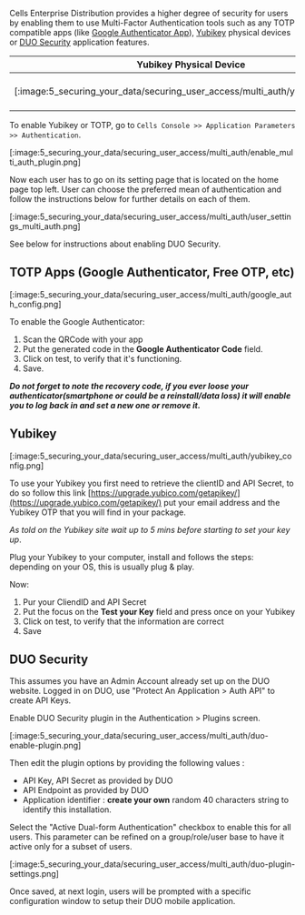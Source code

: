 Cells Enterprise Distribution provides a higher degree of security for users by enabling them to use Multi-Factor Authentication tools such as any TOTP compatible apps (like [Google Authenticator App](https://en.wikipedia.org/wiki/Google_Authenticator)), [Yubikey](https://www.yubico.com/) physical devices or [DUO Security](https://duo.com) application features.

| Yubikey Physical Device                                     | Google Auth / TOTP-compatible apps                                    |  Duo Security Push                            |
| ------------------------------------------------------------------------------ | ------------------------------------------------------------------------------------------------- |-----|
| <center>[:image:5_securing_your_data/securing_user_access/multi_auth/yubikey_logo.png]</center> | <center>[:image-popup:5_securing_your_data/securing_user_access/multi_auth/google_authenticator_logo.png]</center> | <center>[:image-popup:5_securing_your_data/securing_user_access/multi_auth/duo-logo.png]</center>| 


To enable Yubikey or TOTP, go to `Cells Console >> Application Parameters >> Authentication`.

[:image:5_securing_your_data/securing_user_access/multi_auth/enable_multi_auth_plugin.png]

Now each user has to go on its setting page that is located on the home page top left. User can choose the preferred mean of authentication and follow the instructions below for further details on each of them.

[:image:5_securing_your_data/securing_user_access/multi_auth/user_settings_multi_auth.png]

See below for instructions about enabling DUO Security.

## TOTP Apps (Google Authenticator, Free OTP, etc)

[:image:5_securing_your_data/securing_user_access/multi_auth/google_auth_config.png]

To enable the Google Authenticator:

1. Scan the QRCode with your app
2. Put the generated code in the **Google Authenticator Code** field.
3. Click on test, to verify that it's functioning.
4. Save.

*__Do not forget to note the recovery code, if you ever loose your authenticator(smartphone or could be a reinstall/data loss) it will enable you to log back in and set a new one or remove it.__*

## Yubikey

[:image:5_securing_your_data/securing_user_access/multi_auth/yubikey_config.png]

To use your Yubikey you first need to retrieve the clientID and API Secret, to do so follow this link
[https://upgrade.yubico.com/getapikey/](https://upgrade.yubico.com/getapikey/) put your email address and the Yubikey OTP that you will find in your package.

*As told on the Yubikey site wait up to 5 mins before starting to set your key up*.

Plug your Yubikey to your computer, install and follows the steps: depending on your OS, this is usually plug & play.

Now:

1. Pur your CliendID and API Secret
2. Put the focus on the **Test your Key** field and press once on your Yubikey
3. Click on test, to verify that the information are correct
4. Save

## DUO Security

This assumes you have an Admin Account already set up on the DUO website. Logged in on DUO, use "Protect An Application > Auth API" to create API Keys.

Enable DUO Security plugin in the Authentication > Plugins screen.

[:image:5_securing_your_data/securing_user_access/multi_auth/duo-enable-plugin.png]

Then edit the plugin options by providing the following values : 

 - API Key, API Secret as provided by DUO
 - API Endpoint as provided by DUO
 - Application identifier : **create your own** random 40 characters string to identify this installation.

Select the "Active Dual-form Authentication" checkbox to enable this for all users. This parameter can be refined on a group/role/user base to have it active only for a subset of users.

[:image:5_securing_your_data/securing_user_access/multi_auth/duo-plugin-settings.png]

Once saved, at next login, users will be prompted with a specific configuration window to setup their DUO mobile application.

